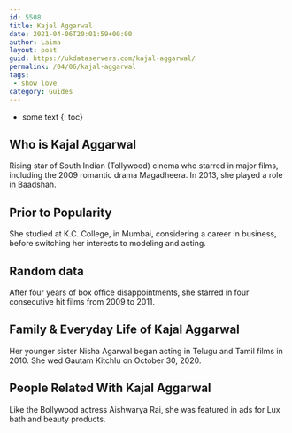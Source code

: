 ```yaml
---
id: 5508
title: Kajal Aggarwal
date: 2021-04-06T20:01:59+00:00
author: Laima
layout: post
guid: https://ukdataservers.com/kajal-aggarwal/
permalink: /04/06/kajal-aggarwal
tags:
 - show love
category: Guides
---
```


* some text
{: toc}


## Who is Kajal Aggarwal
                  
                  
                  
Rising star of South Indian (Tollywood) cinema who starred in major films, including the 2009 romantic drama Magadheera. In 2013, she played a role in Baadshah.
                  
              
            
              
            
                
                
                
## Prior to Popularity
                  
                  
                  
She studied at K.C. College, in Mumbai, considering a career in business, before switching her interests to modeling and acting.
                  
              
            
              
            
                
                
                
## Random data
                  
                  
                  
After four years of box office disappointments, she starred in four consecutive hit films from 2009 to 2011.
                  
              
            
              
            
                
                
                
## Family & Everyday Life of Kajal Aggarwal
                  
                  
                  
Her younger sister Nisha Agarwal began acting in Telugu and Tamil films in 2010. She wed Gautam Kitchlu on October 30, 2020.
                  
              
            
              
            
                
                
                
## People Related With Kajal Aggarwal
                  
                  
                  
Like the Bollywood actress Aishwarya Rai, she was featured in ads for Lux bath and beauty products.
                  
              
            
              
            
                
              
            
              
              
            
            
              
            
          
          
          